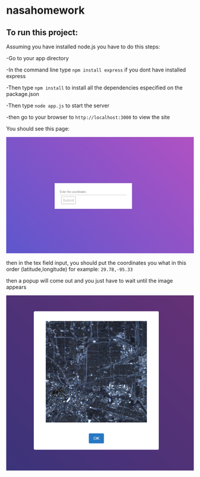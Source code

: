 # nasahomework

## To run this project:

Assuming you have installed node.js you have to do this steps:

-Go to your app directory

-In the command line type `npm install express` if you dont have installed express 

-Then type `npm install` to install all the dependencies especified on the package.json

-Then type `node app.js` to start the server

-then go to your browser to `http://localhost:3000` to view the site

You should see this page:

![](img/page.png)

then in the tex field input, you should put the coordinates you what
in this order (latitude,longitude)
for example: `29.78,-95.33`

then a popup will come out and you just have to wait until the image appears

![](img/map.png)
